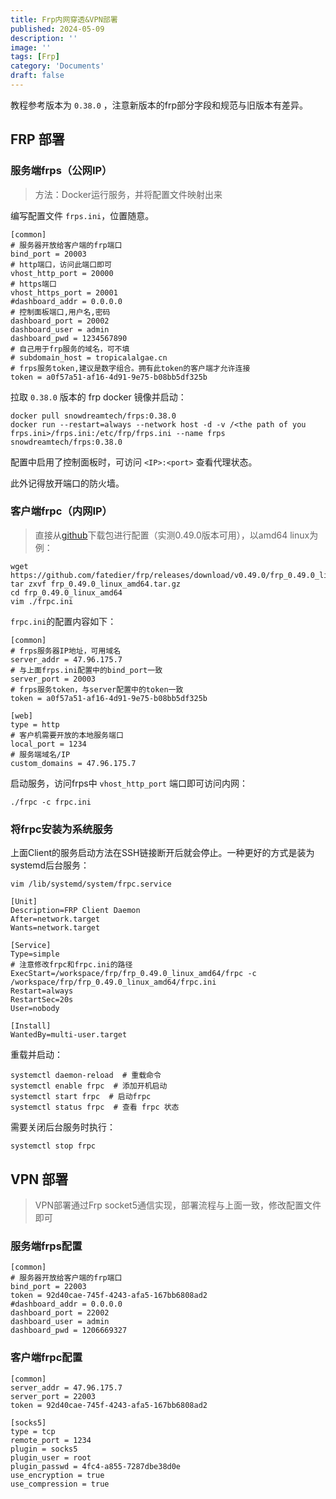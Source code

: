 ```yaml
---
title: Frp内网穿透&VPN部署
published: 2024-05-09
description: ''
image: ''
tags: [Frp]
category: 'Documents'
draft: false 
---
```




教程参考版本为 `0.38.0` ，注意新版本的frp部分字段和规范与旧版本有差异。

## FRP 部署 ##

### 服务端frps（公网IP） ###

> 方法：Docker运行服务，并将配置文件映射出来

编写配置文件 `frps.ini`，位置随意。

```
[common]
# 服务器开放给客户端的frp端口
bind_port = 20003
# http端口，访问此端口即可
vhost_http_port = 20000
# https端口
vhost_https_port = 20001
#dashboard_addr = 0.0.0.0
# 控制面板端口,用户名,密码
dashboard_port = 20002
dashboard_user = admin
dashboard_pwd = 1234567890
# 自己用于frp服务的域名，可不填
# subdomain_host = tropicalalgae.cn
# frps服务token,建议是数字组合。拥有此token的客户端才允许连接
token = a0f57a51-af16-4d91-9e75-b08bb5df325b
```

拉取 `0.38.0` 版本的 frp docker 镜像并启动：

```
docker pull snowdreamtech/frps:0.38.0
docker run --restart=always --network host -d -v /<the path of you frps.ini>/frps.ini:/etc/frp/frps.ini --name frps snowdreamtech/frps:0.38.0
```

配置中启用了控制面板时，可访问 `<IP>:<port>` 查看代理状态。

此外记得放开端口的防火墙。

### 客户端frpc（内网IP） ###

> 直接从[github](https://github.com/fatedier/frp/releases)下载包进行配置（实测0.49.0版本可用），以amd64 linux为例：

```
wget https://github.com/fatedier/frp/releases/download/v0.49.0/frp_0.49.0_linux_amd64.tar.gz
tar zxvf frp_0.49.0_linux_amd64.tar.gz 
cd frp_0.49.0_linux_amd64 
vim ./frpc.ini
```

`frpc.ini`的配置内容如下：

```
[common]
# frps服务器IP地址，可用域名
server_addr = 47.96.175.7
# 与上面frps.ini配置中的bind_port一致
server_port = 20003
# frps服务token，与server配置中的token一致
token = a0f57a51-af16-4d91-9e75-b08bb5df325b

[web]
type = http
# 客户机需要开放的本地服务端口
local_port = 1234
# 服务端域名/IP
custom_domains = 47.96.175.7
```

启动服务，访问frps中 `vhost_http_port` 端口即可访问内网：

```
./frpc -c frpc.ini
```

### 将frpc安装为系统服务 ###

上面Client的服务启动方法在SSH链接断开后就会停止。一种更好的方式是装为systemd后台服务：

```
vim /lib/systemd/system/frpc.service
```

```
[Unit]  
Description=FRP Client Daemon  
After=network.target  
Wants=network.target  
  
[Service]  
Type=simple  
# 注意修改frpc和frpc.ini的路径
ExecStart=/workspace/frp/frp_0.49.0_linux_amd64/frpc -c /workspace/frp/frp_0.49.0_linux_amd64/frpc.ini  
Restart=always  
RestartSec=20s  
User=nobody  
  
[Install]  
WantedBy=multi-user.target  
```

重载并启动：

```
systemctl daemon-reload  # 重载命令
systemctl enable frpc  # 添加开机启动
systemctl start frpc  # 启动frpc
systemctl status frpc  # 查看 frpc 状态
```

需要关闭后台服务时执行：

```
systemctl stop frpc
```



## VPN 部署 ##

> VPN部署通过Frp socket5通信实现，部署流程与上面一致，修改配置文件即可

### 服务端frps配置 ###

```
[common]
# 服务器开放给客户端的frp端口
bind_port = 22003
token = 92d40cae-745f-4243-afa5-167bb6808ad2
#dashboard_addr = 0.0.0.0
dashboard_port = 22002
dashboard_user = admin
dashboard_pwd = 1206669327
```

### 客户端frpc配置

```
[common]
server_addr = 47.96.175.7
server_port = 22003
token = 92d40cae-745f-4243-afa5-167bb6808ad2

[socks5]
type = tcp
remote_port = 1234
plugin = socks5
plugin_user = root
plugin_passwd = 4fc4-a855-7287dbe38d0e
use_encryption = true
use_compression = true
```

